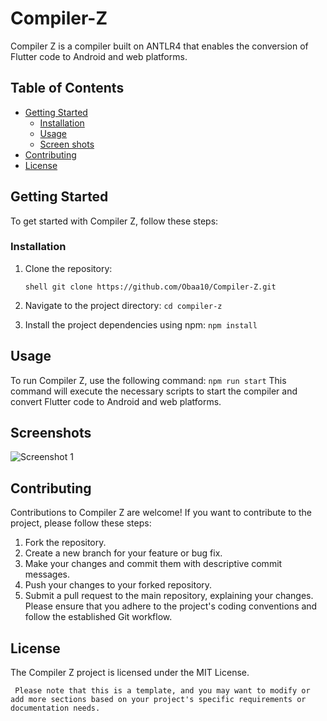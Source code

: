 # Compiler-Z
Compiler Z is a compiler built on ANTLR4 that enables the conversion of Flutter code to Android and web platforms.

## Table of Contents

- [Getting Started](#getting-started)
  - [Installation](#installation)
  - [Usage](#usage)
  - [Screen shots](#Screenshots)
- [Contributing](#contributing)
- [License](#license)

## Getting Started

To get started with Compiler Z, follow these steps:

### Installation

1. Clone the repository:

   ```shell git clone https://github.com/Obaa10/Compiler-Z.git```
2. Navigate to the project directory:
  ```cd compiler-z```
3. Install the project dependencies using npm:
  ```npm install```

## Usage
To run Compiler Z, use the following command:
```npm run start```
This command will execute the necessary scripts to start the compiler and convert Flutter code to Android and web platforms.

## Screenshots

![Screenshot 1](screenshots/screenshot1.png)


## Contributing
Contributions to Compiler Z are welcome! If you want to contribute to the project, please follow these steps:

1. Fork the repository.
2. Create a new branch for your feature or bug fix.
3. Make your changes and commit them with descriptive commit messages.
4. Push your changes to your forked repository.
5. Submit a pull request to the main repository, explaining your changes.
Please ensure that you adhere to the project's coding conventions and follow the established Git workflow.


## License
The Compiler Z project is licensed under the MIT License.

``` Please note that this is a template, and you may want to modify or add more sections based on your project's specific requirements or documentation needs.```
